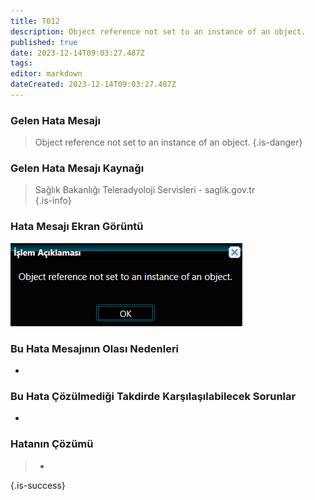 ```yaml
---
title: T012
description: Object reference not set to an instance of an object.
published: true
date: 2023-12-14T09:03:27.487Z
tags: 
editor: markdown
dateCreated: 2023-12-14T09:03:27.487Z
---
```


### Gelen Hata Mesajı 
> Object reference not set to an instance of an object.
{.is-danger}


### Gelen Hata Mesajı Kaynağı
> Sağlık Bakanlığı Teleradyoloji Servisleri - saglik.gov.tr  
{.is-info}


### Hata Mesajı Ekran Görüntü

![t012.png](/hatagoruntu/t012.png)


### Bu Hata Mesajının Olası Nedenleri 

- 

### Bu Hata Çözülmediği Takdirde Karşılaşılabilecek Sorunlar

- 

### Hatanın Çözümü

>  - 
{.is-success}



